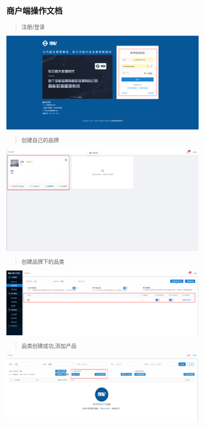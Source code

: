 ## 商户端操作文档

> 注册/登录

![](merchant/1.png)

> 创建自己的品牌

![](merchant/3.png)

> 创建品牌下的品类

![](merchant/2.png)

> 品类创建成功,添加产品

![](merchant/4.png)